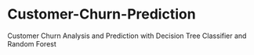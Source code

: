 # Customer-Churn-Prediction
Customer Churn Analysis and Prediction with Decision Tree Classifier and Random Forest
